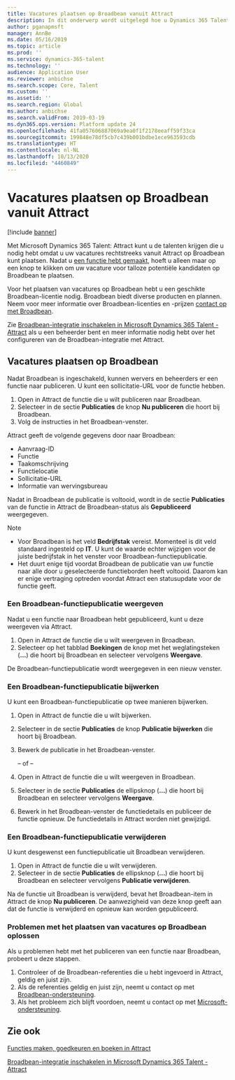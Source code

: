 ```yaml
---
title: Vacatures plaatsen op Broadbean vanuit Attract
description: In dit onderwerp wordt uitgelegd hoe u Dynamics 365 Talent - Attract gebruikt voor het plaatsen van vacatures op Broadbean.
author: pganapmsft
manager: AnnBe
ms.date: 05/16/2019
ms.topic: article
ms.prod: ''
ms.service: dynamics-365-talent
ms.technology: ''
audience: Application User
ms.reviewer: anbichse
ms.search.scope: Core, Talent
ms.custom: ''
ms.assetid: ''
ms.search.region: Global
ms.author: anbichse
ms.search.validFrom: 2019-03-19
ms.dyn365.ops.version: Platform update 24
ms.openlocfilehash: 41fa057606887069a9ea0f1f2178eeaff59f33ca
ms.sourcegitcommit: 199848e78df5cb7c439b001bdbe1ece963593cdb
ms.translationtype: HT
ms.contentlocale: nl-NL
ms.lasthandoff: 10/13/2020
ms.locfileid: "4460849"
---
```

# <a name="post-jobs-to-broadbean-from-attract"></a>Vacatures plaatsen op Broadbean vanuit Attract

[!include [banner](includes/banner.md)]

Met Microsoft Dynamics 365 Talent: Attract kunt u de talenten krijgen die u nodig hebt omdat u uw vacatures rechtstreeks vanuit Attract op Broadbean kunt plaatsen. Nadat u [een functie hebt gemaakt](./creating-jobs-attract.md), hoeft u alleen maar op een knop te klikken om uw vacature voor talloze potentiële kandidaten op Broadbean te plaatsen.

Voor het plaatsen van vacatures op Broadbean hebt u een geschikte Broadbean-licentie nodig. Broadbean biedt diverse producten en plannen. Neem voor meer informatie over Broadbean-licenties en -prijzen [contact op met Broadbean](https://www.broadbean.com/contact-us/).

Zie [Broadbean-integratie inschakelen in Microsoft Dynamics 365 Talent - Attract](./attract-admin-job-board-settings.md) als u een beheerder bent en meer informatie nodig hebt over het configureren van de Broadbean-integratie met Attract.

## <a name="post-jobs-to-broadbean"></a>Vacatures plaatsen op Broadbean

Nadat Broadbean is ingeschakeld, kunnen wervers en beheerders er een functie naar publiceren. U kunt een sollicitatie-URL voor de functie hebben.

1. Open in Attract de functie die u wilt publiceren naar Broadbean.
2. Selecteer in de sectie **Publicaties** de knop **Nu publiceren** die hoort bij Broadbean.
3. Volg de instructies in het Broadbean-venster.

Attract geeft de volgende gegevens door naar Broadbean:

- Aanvraag-ID
- Functie
- Taakomschrijving
- Functielocatie
- Sollicitatie-URL
- Informatie van wervingsbureau

Nadat in Broadbean de publicatie is voltooid, wordt in de sectie **Publicaties** van de functie in Attract de Broadbean-status als **Gepubliceerd** weergegeven.

> [!NOTE]
> - Voor Broadbean is het veld **Bedrijfstak** vereist. Momenteel is dit veld standaard ingesteld op **IT**. U kunt de waarde echter wijzigen voor de juiste bedrijfstak in het venster voor Broadbean-functiepublicatie.
> - Het duurt enige tijd voordat Broadbean de publicatie van uw functie naar alle door u geselecteerde functieborden heeft voltooid. Daarom kan er enige vertraging optreden voordat Attract een statusupdate voor de functie geeft.

### <a name="view-a-broadbean-job-posting"></a>Een Broadbean-functiepublicatie weergeven

Nadat u een functie naar Broadbean hebt gepubliceerd, kunt u deze weergeven via Attract.

1. Open in Attract de functie die u wilt weergeven in Broadbean.
2. Selecteer op het tabblad **Boekingen** de knop met het weglatingsteken (**...**) die hoort bij Broadbean en selecteer vervolgens **Weergave**.

De Broadbean-functiepublicatie wordt weergegeven in een nieuw venster.

### <a name="update-a-broadbean-job-posting"></a>Een Broadbean-functiepublicatie bijwerken

U kunt een Broadbean-functiepublicatie op twee manieren bijwerken.

1. Open in Attract de functie die u wilt bijwerken.
2. Selecteer in de sectie **Publicaties** de knop **Publicatie bijwerken** die hoort bij Broadbean.
3. Bewerk de publicatie in het Broadbean-venster.

    – of –

1. Open in Attract de functie die u wilt weergeven in Broadbean.
2. Selecteer in de sectie **Publicaties** de ellipsknop (**...**) die hoort bij Broadbean en selecteer vervolgens **Weergave**.
3. Bewerk in het Broadbean-venster de functiedetails en publiceer de functie opnieuw. De functiedetails in Attract worden niet gewijzigd.

### <a name="remove-a-broadbean-job-posting"></a>Een Broadbean-functiepublicatie verwijderen

U kunt desgewenst een functiepublicatie uit Broadbean verwijderen.

1. Open in Attract de functie die u wilt verwijderen.
2. Selecteer in de sectie **Publicaties** de ellipsknop (**...**) die hoort bij Broadbean en selecteer vervolgens **Publicatie verwijderen**.

Na de functie uit Broadbean is verwijderd, bevat het Broadbean-item in Attract de knop **Nu publiceren**. De aanwezigheid van deze knop geeft aan dat de functie is verwijderd en opnieuw kan worden gepubliceerd.

### <a name="troubleshoot-job-posting-to-broadbean"></a>Problemen met het plaatsen van vacatures op Broadbean oplossen

Als u problemen hebt met het publiceren van een functie naar Broadbean, probeert u deze stappen.

1. Controleer of de Broadbean-referenties die u hebt ingevoerd in Attract, geldig en juist zijn.
2. Als de referenties geldig en juist zijn, neemt u contact op met [Broadbean-ondersteuning](https://www.broadbean.com/resources/support/).
3. Als het probleem zich blijft voordoen, neemt u contact op met [Microsoft-ondersteuning](./talent-support.md).

## <a name="see-also"></a>Zie ook

[Functies maken, goedkeuren en boeken in Attract](./creating-jobs-attract.md)

[Broadbean-integratie inschakelen in Microsoft Dynamics 365 Talent - Attract](./attract-admin-job-board-settings.md)
